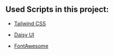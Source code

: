 ## Used Scripts in this project:


* [Tailwind CSS](https://tailwindcss.com)
* [Daisy UI](https://daisyui.com/)

* [FontAwesome](https://fontawesome.com)